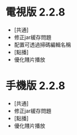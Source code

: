 # 電視版 2.2.8

* [共通]
* 修正jar緩存問題
* 配置可透過掃碼編輯名稱
* [點播]
* 優化賤片播放

# 手機版 2.2.8

* [共通]
* 修正jar緩存問題
* [點播]
* 優化賤片播放